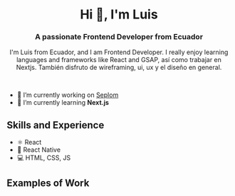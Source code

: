 <h1 align="center">Hi 👋, I'm Luis</h1>
<h3 align="center">A passionate Frontend Developer from Ecuador</h3>
<p align="center">I'm Luis from Ecuador, and I am Frontend Developer. I really enjoy learning languages and frameworks like React and GSAP, así como trabajar en Nextjs. También disfruto de wireframing, ui, ux y el diseño en general.</p>

<br/>

- 🔭 I’m currently working on [Seplom](https://github.com/cutioluis/Seplom)
- 🌱 I’m currently learning **Next.js**

## Skills and Experience
* ⚛ React
* 📱 React Native
* 💻 HTML, CSS, JS

## Examples of Work
